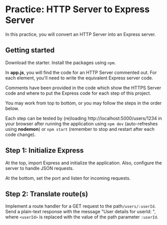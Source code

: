 # Practice: HTTP Server to Express Server

In this practice, you will convert an HTTP Server into an Express server.

## Getting started

Download the starter. Install the packages using `npm`.

In __app.js__, you will find the code for an HTTP Server commented out. For 
each element, you'll need to write the equivalent Express server code.

Comments have been provided in the code which show the HTTPS Server code and 
where to put the Express code for each step of this project.

You may work from top to bottom, or you may follow the steps in the order below.

Each step can be tested by (re)loading http://localhost:5000/users/1234 in your 
browser after running the application using `npm dev` (auto-refreshes using
**nodemon**) or `npm start` (remember to stop and restart after each code 
change).

## Step 1: Initialize Express

At the top, import Express and initialize the application. Also, configure the
server to handle JSON requests.

At the bottom, set the port and listen for incoming requests.

## Step 2: Translate route(s)

Implement a route handler for a GET request to the path`/users/:userId`. Send a
plain-text response with the message "User details for userId: <userId>", where
`<userId>` is replaced with the value of the path parameter `:userId`.